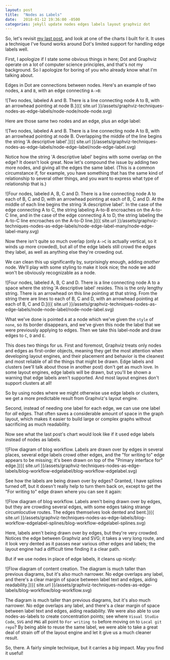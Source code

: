 ```yaml
---
layout: post
title:  "Nodes as Labels"
date:   2018-01-12 19:36:00 -0500
categories: jekyll update nodes edges labels layout graphviz dot
---
```


So, let's revisit [my last post]({{page.previous.url}}), and look at one of the charts I built for it. It uses a technique I've found works around Dot's limited support for handling edge labels well. 

First, I apologize if I state some obvious things in here; Dot and Graphviz operate on a lot of computer science principles, and that's not my background. So I apologize for boring of you who already know what I'm talking about.

Edges in Dot are connections between nodes. Here's an example of two nodes, `A` and `B`, with an edge connecting `A->B`:

![Two nodes, labeled A and B. There is a line connecting node A to B, with an arrowhead pointing at node B.]({{ site.url }}/assets/graphviz-techniques-nodes-as-edge-labels/node-node/node-node.svg)

Here are those same two nodes and an edge, plus an edge label:

![Two nodes, labeled A and B. There is a line connecting node A to B, with an arrowhead pointing at node B. Overlapping the middle of the line begins the string 'A descriptive label'.]({{ site.url }}/assets/graphviz-techniques-nodes-as-edge-labels/node-edge-label/node-edge-label.svg)

Notice how the string 'A descriptive label' begins with some overlap on the edge? It doesn't look great. Now let's compound the issue by adding two more nodes, and giving all the edges the same label. (This is a common circumstance if, for example, you have something that has the same kind of relationship to several other things, and you want to express what type of relationship that is.)

![Four nodes, labeled A, B, C and D. There is a line connecting node A to each of B, C and D, with an arrowhead pointing at each of B, C and D. At the middle of each line begins the string 'A descriptive label'. In the case of the edge connecting A to C, the string labeling A-to-B encroaches on the A-to-C line, and in the case of the edge connecting A to D, the string labeling the A-to-C line encroaches on the A-to-D line.]({{ site.url }}/assets/graphviz-techniques-nodes-as-edge-labels/node-edge-label-many/node-edge-label-many.svg)

Now there isn't quite so much overlap (only `A->C` is actually vertical, so it winds up more crowded), but all of the edge labels still crowd the edges they label, as well as anything else they're crowding out.

We can clean this up significantly by, surprisingly enough, adding _another_ node. We'll play with some styling to make it look nice; the node we add won't be obviously recognizable as a node.

![Four nodes, labeled A, B, C and D. There is a line connecting node A to a space where the string 'A descriptive label' resides. This is the only lengthy string. There is an arrowhead on this line pointing at that string. From the string there are lines to each of B, C and D, with an arrowhead pointing at each of B, C and D.]({{ site.url }}/assets/graphviz-techniques-nodes-as-edge-labels/node-node-label/node-node-label.svg)

What we've done is pointed `A` at a node which we've given the `style` of `none`, so its border disappears, and we've given this node the label that we were previously applying to edges. Then we take this label-node and draw edges to `C`, `D` and `E`.

This does two things for us. First and foremost, Graphviz treats only nodes and edges as first-order objects, meaning they get the most attention when developing layout engines, and their placement and behavior is the cleanest and most reliable of all the things that might be drawn. Edge labels and clusters (we'll talk about those in another post) don't get as much love. In some layout engines, edge labels will be drawn, but you'll be shown a warning that edge labels aren't supported. And most layout engines don't support clusters at all!

So by using nodes where we might otherwise use edge labels or clusters, we get a more predictable result from Graphviz's layout engine.

Second, instead of needing one label for each edge, we can use one label for _all_ edges. That often saves a considerable amount of space in the graph layout, which makes it easier to build large or complex graphs without sacrificing as much readability.

Now see what the last post's chart would look like if it used edge labels instead of nodes as labels.

![Flow diagram of blog workflow. Labels are drawn over by edges in several places, several edge labels crowd other edges, and the "for writing to" edge appears to be missing; it's been drawn on top of the "Primary interface for" edge.]({{ site.url }}/assets/graphviz-techniques-nodes-as-edge-labels/blog-workflow-edgelabel/blog-workflow-edgelabel.svg)

See how the labels are being drawn over by edges? Granted, I have splines turned off, but it doesn't really help to turn them back on, except to get the "For writing to" edge drawn where you can see it again:

![Flow diagram of blog workflow. Labels aren't being drawn over by edges, but they are crowding several edges, with some edges taking strange circumlocutive routes. The edges themselves look dented and bent.]({{ site.url }}/assets/graphviz-techniques-nodes-as-edge-labels/blog-workflow-edgelabel-splines/blog-workflow-edgelabel-splines.svg)

Here, labels aren't being drawn over by edges, but they're very crowded. Notices the edge between Graphviz and SVG; it takes a very long route, and it look very dented as it passes near various other edges and labels; the layout engine had a difficult time finding it a clear path.

But if we use nodes in place of edge labels, it cleans up nicely:

![Flow diagram of content creation. The diagram is much taller than previous diagrams, but it's also much narrower. No edge overlaps any label, and there's a clear margin of space between label text and edges, aiding readability.]({{ site.url }}/assets/graphviz-techniques-nodes-as-edge-labels/blog-workflow/blog-workflow.svg)

The diagram is much taller than previous diagrams, but it's also much narrower. No edge overlaps any label, and there's a clear margin of space between label text and edges, aiding readability. We were also able to use nodes-as-labels to create concentration points; see where `Visual Studio Code`, `SVG` and `PNG` all point to `For writing to` before moving on to `Local git repo`? By being able to reuse the same label, we were able to take a great deal of strain off of the layout engine and let it give us a much cleaner result.

So, there. A fairly simple technique, but it carries a _big_ impact. May you find it useful!
